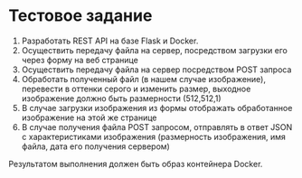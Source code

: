 # Тестовое задание 
1. Разработать REST API на базе Flask и Docker. 
2. Осуществить передачу файла на сервер, посредством загрузки его через форму на веб странице
3. Осуществить передачу файла на сервер посредством POST запроса
4. Обработать полученный файл (в нашем случае изображение), перевести в оттенки серого и изменить размер, выходное изображение должно быть размерности (512,512,1)
5. В случае загрузки изображения из формы отображать обработанное изображение на этой же странице
6. В случае получения файла POST запросом, отправлять в ответ JSON с характеристиками изображения (размерность изображения, имя файла, дата его получения сервером)  

Результатом выполнения должен быть образ контейнера Docker.
